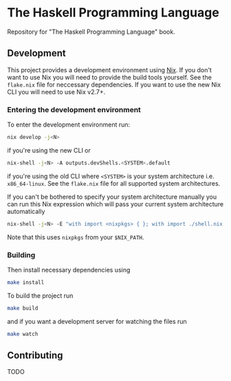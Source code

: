 # The Haskell Programming Language

Repository for "The Haskell Programming Language" book.

## Development

This project provides a development environment using [Nix](https://nixos.org/download.html).
If you don't want to use Nix you will need to provide the build tools yourself. See the `flake.nix` file
for neccessary dependencies. If you want to use the new Nix CLI you will need to use Nix v2.7+.

### Entering the development environment

To enter the development environment run:

```sh
nix develop -j<N>
```

if you're using the new CLI or

```sh
nix-shell -j<N> -A outputs.devShells.<SYSTEM>.default
```

if you're using the old CLI where `<SYSTEM>` is your system architecture i.e. `x86_64-linux`. See the `flake.nix` file for all supported system architectures.

If you can't be bothered to specify your system architecture manually you can run this Nix expression which will pass your current system architecture automatically

```sh
nix-shell -j<N> -E "with import <nixpkgs> { }; with import ./shell.nix; outputs.devShells.\${system}.default"
```

Note that this uses `nixpkgs` from your `$NIX_PATH`.

### Building

Then install necessary dependencies using

```sh
make install
```

To build the project run

```sh
make build
```

and if you want a development server for watching the files run

```sh
make watch
```

## Contributing

TODO
